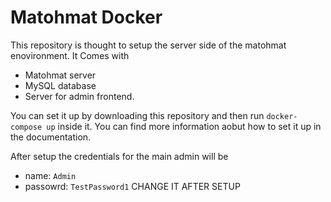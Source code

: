Matohmat Docker
===============

This repository is thought to setup the server side of the matohmat enovironment.
It Comes with
 - Matohmat server
 - MySQL database
 - Server for admin frontend.

 You can set it up by downloading this repository and then run `docker-compose up` inside it.
 You can find more information aobut how to set it up in the documentation.

 After setup the credentials for the main admin will be
  - name: `Admin`
  - passowrd: `TestPassword1`
 CHANGE IT AFTER SETUP
